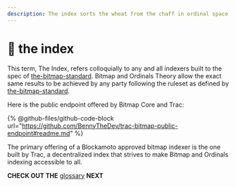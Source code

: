 ```yaml
---
description: The index sorts the wheat from the chaff in ordinal space.
---
```


# 📇 the index

This term, The Index, refers colloquially to any and all indexers built to the spec of [the-bitmap-standard](the-bitmap-standard/ "mention"). Bitmap and Ordinals Theory allow the exact same results to be achieved by any party following the ruleset as defined by [the-bitmap-standard](the-bitmap-standard/ "mention").

Here is the public endpoint offered by Bitmap Core and Trac:

{% @github-files/github-code-block url="https://github.com/BennyTheDev/trac-bitmap-public-endpoint#readme.md" %}

The primary offering of a Blockamoto approved bitmap indexer is the one built by Trac, a decentralized index that strives to make Bitmap and Ordinals indexing accessible to all.



**CHECK OUT THE** [glossary](../resources/glossary/ "mention") **NEXT**
